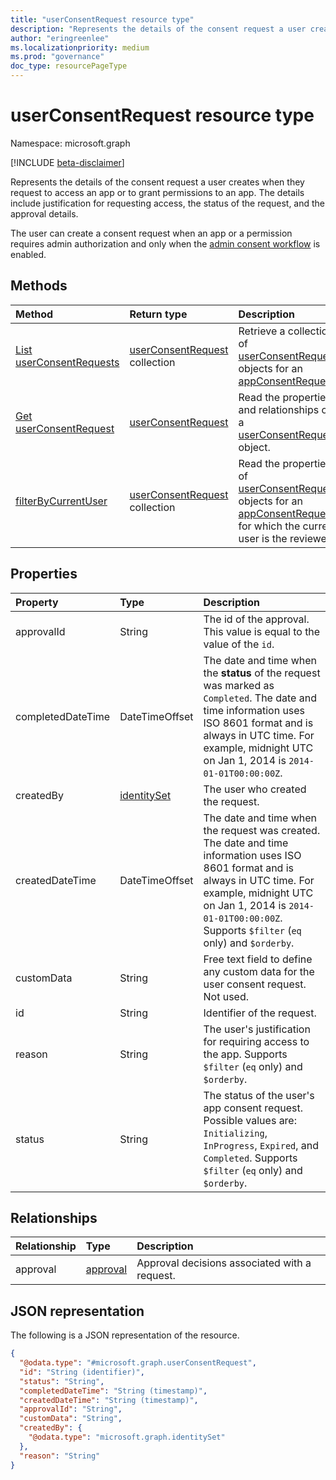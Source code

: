 ```yaml
---
title: "userConsentRequest resource type"
description: "Represents the details of the consent request a user creates when they request to access an app or to grant permissions to an app. The details include justification for requesting access, the status of the request, and the approval details."
author: "eringreenlee"
ms.localizationpriority: medium
ms.prod: "governance"
doc_type: resourcePageType
---
```


# userConsentRequest resource type

Namespace: microsoft.graph

[!INCLUDE [beta-disclaimer](../../includes/beta-disclaimer.md)]

Represents the details of the consent request a user creates when they request to access an app or to grant permissions to an app. The details include justification for requesting access, the status of the request, and the approval details.

The user can create a consent request when an app or a permission requires admin authorization and only when the [admin consent workflow](adminconsentrequestpolicy.md) is enabled.

## Methods
|Method|Return type|Description|
|:---|:---|:---|
|[List userConsentRequests](../api/appconsentrequest-list-userconsentrequests.md)|[userConsentRequest](../resources/userconsentrequest.md) collection|Retrieve a collection of [userConsentRequest](userconsentrequest.md) objects for an [appConsentRequest](appconsentrequest.md).|
|[Get userConsentRequest](../api/userconsentrequest-get.md)|[userConsentRequest](../resources/userconsentrequest.md)|Read the properties and relationships of a [userConsentRequest](../resources/userconsentrequest.md) object.|
|[filterByCurrentUser](../api/userconsentrequest-filterByCurrentUser.md)|[userConsentRequest](../resources/userconsentrequest.md) collection|Read the properties of [userConsentRequest](../resources/userconsentrequest.md) objects for an [appConsentRequest](appconsentrequest.md) for which the current user is the reviewer.|

## Properties
|Property|Type|Description|
|:---|:---|:---|
|approvalId|String|The id of the approval. This value is equal to the value of the `id`.|
|completedDateTime|DateTimeOffset|The date and time when the **status** of the request was marked as `Completed`. The date and time information uses ISO 8601 format and is always in UTC time. For example, midnight UTC on Jan 1, 2014 is `2014-01-01T00:00:00Z`.|
|createdBy|[identitySet](../resources/identityset.md)|The user who created the request.|
|createdDateTime|DateTimeOffset|The date and time when the request was created. The date and time information uses ISO 8601 format and is always in UTC time. For example, midnight UTC on Jan 1, 2014 is `2014-01-01T00:00:00Z`. Supports `$filter` (`eq` only) and `$orderby`.|
|customData|String|Free text field to define any custom data for the user consent request. Not used.|
|id|String|Identifier of the request. |
|reason|String|The user's justification for requiring access to the app. Supports `$filter` (`eq` only) and `$orderby`.  |
|status|String|The status of the user's app consent request. Possible values are: `Initializing`, `InProgress`, `Expired`, and `Completed`. Supports `$filter` (`eq` only) and `$orderby`. |

## Relationships
|Relationship|Type|Description|
|:---|:---|:---|
|approval|[approval](../resources/approval.md)|Approval decisions associated with a request.|

## JSON representation
The following is a JSON representation of the resource.
<!-- {
  "blockType": "resource",
  "keyProperty": "id",
  "@odata.type": "microsoft.graph.userConsentRequest",
  "openType": false
}
-->
``` json
{
  "@odata.type": "#microsoft.graph.userConsentRequest",
  "id": "String (identifier)",
  "status": "String",
  "completedDateTime": "String (timestamp)",
  "createdDateTime": "String (timestamp)",
  "approvalId": "String",
  "customData": "String",
  "createdBy": {
    "@odata.type": "microsoft.graph.identitySet"
  },
  "reason": "String"
}
```

